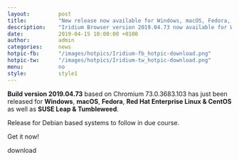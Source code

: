 ```yaml
---
layout: 		post
title:  		"New release now available for Windows, macOS, Fedora, RHEL / CentOS and SUSE"
description: 	"Iridium Browser version 2019.04.73 now available for Windows, macOS, Fedora, RHEL / CentOS and SUSE."
date:	 		2019-04-15 10:00:00 +0100
author:			admin
categories:		news
hotpic-fb:		"/images/hotpics/Iridium-fb_hotpic-download.png"
hotpic-tw:		"/images/hotpics/Iridium-tw_hotpic-download.png"
menu: 			no
style: 			style1
---
```


**Build version 2019.04.73** based on Chromium 73.0.3683.103 has just been released for **Windows**, **macOS**, **Fedora**, **Red Hat Enterprise Linux & CentOS** as well as **SUSE Leap & Tumbleweed**.   

Release for Debian based systems to follow in due course.

Get it now!
        
<a id="download-parser" class="button download" title="download Iridium Browser">download</a>